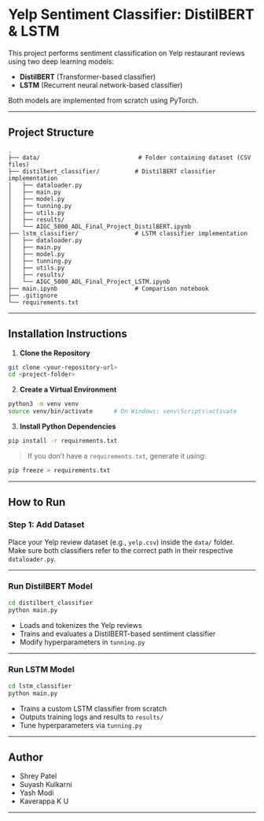 # Yelp Sentiment Classifier: DistilBERT & LSTM

This project performs sentiment classification on Yelp restaurant reviews using two deep learning models:

- **DistilBERT** (Transformer-based classifier)
- **LSTM** (Recurrent neural network-based classifier)

Both models are implemented from scratch using PyTorch.

---

## Project Structure

```
.
├── data/                            # Folder containing dataset (CSV files)
├── distilbert_classifier/          # DistilBERT classifier implementation
│   ├── dataloader.py
│   ├── main.py
│   ├── model.py
│   ├── tunning.py
│   ├── utils.py
│   ├── results/
│   └── AIGC_5000_ADL_Final_Project_DistilBERT.ipynb
├── lstm_classifier/                # LSTM classifier implementation
│   ├── dataloader.py
│   ├── main.py
│   ├── model.py
│   ├── tunning.py
│   ├── utils.py
│   ├── results/
│   └── AIGC_5000_ADL_Final_Project_LSTM.ipynb
├── main.ipynb                      # Comparison notebook
├── .gitignore
└── requirements.txt
```

---

## Installation Instructions

1. **Clone the Repository**

```bash
git clone <your-repository-url>
cd <project-folder>
```

2. **Create a Virtual Environment**

```bash
python3 -m venv venv
source venv/bin/activate      # On Windows: venv\Scripts\activate
```

3. **Install Python Dependencies**

```bash
pip install -r requirements.txt
```

> If you don’t have a `requirements.txt`, generate it using:

```bash
pip freeze > requirements.txt
```

---

## How to Run

### Step 1: Add Dataset

Place your Yelp review dataset (e.g., `yelp.csv`) inside the `data/` folder.  
Make sure both classifiers refer to the correct path in their respective `dataloader.py`.

---

### Run DistilBERT Model

```bash
cd distilbert_classifier
python main.py
```

- Loads and tokenizes the Yelp reviews
- Trains and evaluates a DistilBERT-based sentiment classifier
- Modify hyperparameters in `tunning.py`

---

### Run LSTM Model

```bash
cd lstm_classifier
python main.py
```

- Trains a custom LSTM classifier from scratch
- Outputs training logs and results to `results/`
- Tune hyperparameters via `tunning.py`

---

## Author

- Shrey Patel
- Suyash Kulkarni
- Yash Modi
- Kaverappa K U

---
